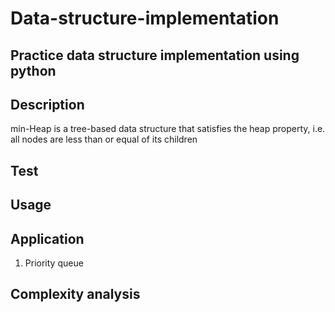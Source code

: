 # Data-structure-implementation
## Practice data structure implementation using python

## Description
min-Heap is a tree-based data structure that satisfies the heap property, i.e. all nodes are less than or equal of its children

## Test

## Usage

## Application
1. Priority queue

## Complexity analysis

